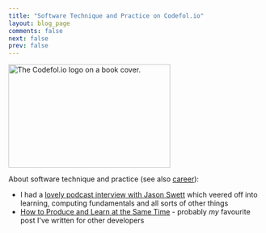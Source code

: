 ```yaml
---
title: "Software Technique and Practice on Codefol.io"
layout: blog_page
comments: false
next: false
prev: false
---
```


<img src="/images/codefolio_book_transparent_320_205.png" class="pull-right" width="320" height="205" alt="The Codefol.io logo on a book cover."> </img>

About software technique and practice (see also [career](/topics/career)):

* I had a [lovely podcast interview with Jason Swett](https://www.codewithjason.com/completely-unfocused-utterly-mind-blowing-conversation-noah-gibbs-rails-jason-podcast/) which veered off into learning, computing fundamentals and all sorts of other things
* [How to Produce and Learn at the Same Time](/posts/how-to-produce-and-learn-at-the-same-time/) - probably *my* favourite post I've written for other developers
